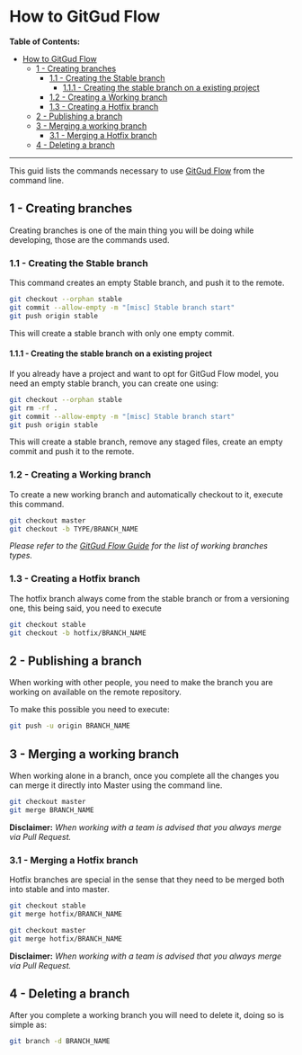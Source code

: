 # How to GitGud Flow

**Table of Contents:**

- [How to GitGud Flow](#how-to-gitgud-flow)
	- [1 - Creating branches](#1---creating-branches)
		- [1.1 - Creating the Stable branch](#11---creating-the-stable-branch)
			- [1.1.1 - Creating the stable branch on a existing project](#111---creating-the-stable-branch-on-a-existing-project)
		- [1.2 - Creating a Working branch](#12---creating-a-working-branch)
		- [1.3 - Creating a Hotfix branch](#13---creating-a-hotfix-branch)
	- [2 - Publishing a branch](#2---publishing-a-branch)
	- [3 - Merging a working branch](#3---merging-a-working-branch)
		- [3.1 - Merging a Hotfix branch](#31---merging-a-hotfix-branch)
	- [4 - Deleting a branch](#4---deleting-a-branch)

---

This guid lists the commands necessary to use [GitGud Flow](GitGud_Flow.md) from the command line.

## 1 - Creating branches

Creating branches is one of the main thing you will be doing while developing, those are the commands used.

### 1.1 - Creating the Stable branch

This command creates an empty Stable branch, and push it to the remote.

```Bash
git checkout --orphan stable
git commit --allow-empty -m "[misc] Stable branch start"
git push origin stable
```

This will create a stable branch with only one empty commit.

#### 1.1.1 - Creating the stable branch on a existing project

If you already have a project and want to opt for GitGud Flow model, you need an empty stable branch, you can create one using:

```Bash
git checkout --orphan stable
git rm -rf .
git commit --allow-empty -m "[misc] Stable branch start"
git push origin stable
```

This will create a stable branch, remove any staged files, create an empty commit and push it to the remote.

### 1.2 - Creating a Working branch

To create a new working branch and automatically checkout to it, execute this command.

```Bash
git checkout master
git checkout -b TYPE/BRANCH_NAME
```

*Please refer to the [GitGud Flow Guide](GitGud_Flow.md#3---working-branches) for the list of working branches types.*

### 1.3 - Creating a Hotfix branch

The hotfix branch always come from the stable branch or from a versioning one, this being said, you need to execute

```Bash
git checkout stable
git checkout -b hotfix/BRANCH_NAME
```

## 2 - Publishing a branch

When working with other people, you need to make the branch you are working on available on the remote repository.

To make this possible you need to execute:

```Bash
git push -u origin BRANCH_NAME
```

## 3 - Merging a working branch

When working alone in a branch, once you complete all the changes you can merge it directly into Master using the command line.

```Bash
git checkout master
git merge BRANCH_NAME
```

**Disclaimer:** *When working with a team is advised that you always merge via Pull Request.*

### 3.1 - Merging a Hotfix branch

Hotfix branches are special in the sense that they need to be merged both into stable and into master.

```Bash
git checkout stable
git merge hotfix/BRANCH_NAME

git checkout master
git merge hotfix/BRANCH_NAME
```

**Disclaimer:** *When working with a team is advised that you always merge via Pull Request.*

## 4 - Deleting a branch

After you complete a working branch you will need to delete it, doing so is simple as:

```Bash
git branch -d BRANCH_NAME
```
